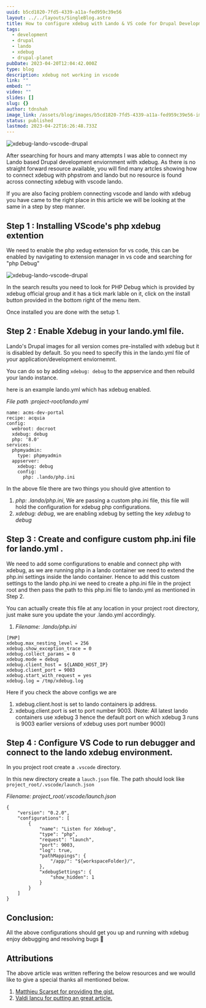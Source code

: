 ```yaml
---
uuid: b5cd1820-7fd5-4339-a11a-fed959c39e56
layout: ../../layouts/SingleBlog.astro
title: How to configure xdebug with Lando & VS code for Drupal Development
tags:
  - development
  - drupal
  - lando
  - xdebug
  - drupal-planet
pubDate: 2023-04-20T12:04:42.000Z
type: blog
description: xdebug not working in vscode
link: ""
embed: ""
video: ""
slides: []
slug: {}
author: tdnshah
image_link: /assets/blog/images/b5cd1820-7fd5-4339-a11a-fed959c39e56-img-1.png
status: published
lastmod: 2023-04-22T16:26:48.733Z
---
```


<Image src="/assets/blog/images/b5cd1820-7fd5-4339-a11a-fed959c39e56-img-1.png" aspectRatio="0.5" alt="xdebug-lando-vscode-drupal">

After ssearching for hours and many attempts I was able to connect my Lando based Drupal development enviornment with xdebug. As there is no straight forward resource available, you will find many artcles showing how to connect xdebug with phpstrom and lando but no resource is found across connecting xdebug with vscode lando.

If you are also facing problem connecting vscode and lando with xdebug you have came to the right place in this article we will be looking at the same in a step by step manner.

## Step 1 : Installing VScode's php xdebug extention

We need to  enable the php xedug extension for vs code, this can be enabled by navigating to extension manager in vs code and searching for "php Debug"

<Image src="/assets/blog/images/b5cd1820-7fd5-4339-a11a-fed959c39e56-img-2.png" aspectRatio="0.5" alt="xdebug-lando-vscode-drupal">

In the search results you need to look for PHP Debug which is provided by xdebug official group and it has a tick mark lable on it, click on the install button provided in the bottom right of the menu item.

Once installed you are done with the setup 1. 


## Step 2 : Enable Xdebug in your lando.yml file.

Lando's Drupal images for all version comes pre-installed with xdebug but it is disabled by default. So you need to specify this in the lando.yml file of your application/development enviornemnt.

You can do so by adding  `xdebug: debug` to the appservice and then rebuild your lando instance.

here is an example lando.yml which has xdebug enabled.

*File path :project-root/lando.yml*
```
name: acms-dev-portal
recipe: acquia
config:
  webroot: docroot
  xdebug: debug
  php: '8.0'
services:
  phpmyadmin:
    type: phpmyadmin
  appserver:
    xdebug: debug
    config:
      php: .lando/php.ini
```

In the above file there are two things you should give attention to 
1. *php: .lando/php.ini*, We are passing a custom php.ini file, this file will hold the configuration for xdebug php configurations.
2. *xdebug: debug*, we are enabling xdebug by setting the key *xdebug* to *debug*

## Step 3 :  Create and configure custom php.ini file for lando.yml .

We need to add some configurations to enable and connect php with xdebug, as we are running php in a lando container we need to extend the php.ini settings inside the lando container. Hence to add this custom settings to the lando php.ini we need to create a php.ini file in the project root and then pass the path to this php.ini file to lando.yml as mentioned in Step 2.

You can actually create this file at any location in your project root directory, just make sure you update the your .lando.yml accordingly.

1. *Filename: .lando/php.ini*

```
[PHP]
xdebug.max_nesting_level = 256
xdebug.show_exception_trace = 0
xdebug.collect_params = 0
xdebug.mode = debug
xdebug.client_host = ${LANDO_HOST_IP}
xdebug.client_port = 9003
xdebug.start_with_request = yes
xdebug.log = /tmp/xdebug.log
```
Here if you check the above configs we are 
1. xdebug.client.host  is set to lando containers ip address.
2. xdebug.client.port  is set to port number 9003.
(Note: All latest lando containers use xdebug 3 hence the default port on which xdebug 3 runs is 9003 earlier versions of xdebug uses port number 9000)


## Step 4 : Configure VS Code to run debugger and connect to the lando xdebug environment.

In you project root create a `.vscode` directory.

In this new directory create a `lauch.json` file. The path should look like `project_root/.vscode/launch.json`

*Filename: project_root/.vscode/launch.json*
```
{
    "version": "0.2.0",
    "configurations": [
        {
            "name": "Listen for Xdebug",
            "type": "php",
            "request": "launch",
            "port": 9003,
            "log": true,
            "pathMappings": {
                "/app/": "${workspaceFolder}/",
            },
            "xdebugSettings": {
                "show_hidden": 1
            }
        }
    ]
}
```

## Conclusion:

All the above configurations should get you up and running with xdebug enjoy debugging and resolving bugs 🐛

## Attributions

The above article was written reffering the below resources and we woulld like to give a special thanks all mentioned below.

1. [Matthieu Scarset for providing the gist.](!https://gist.github.com/MatthieuScarset/0c3860def9ff1f0b84e32f618c740655) 
2. [Valdi Iancu for putting an great article.](!https://vladiiancu.com/post/configure-xdebug-3-and-vscode-with-docker/)